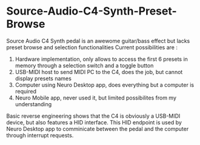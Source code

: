 # Source-Audio-C4-Synth-Preset-Browse
Source Audio C4 Synth pedal is an awewome guitar/bass effect but lacks preset browse and selection functionalities
Current possibilities are :
1. Hardware implementation, only allows to access the first 6 presets in memory through a selection switch and a toggle button
2. USB-MIDI host to send MIDI PC to the C4, does the job, but cannot display presets names
3. Computer using Neuro Desktop app, does everything but a computer is required
4. Neuro Mobile app, never used it, but limited possibilites from my understanding

Basic reverse engineering shows that the C4 is obviously a USB-MIDI device, but also features a HID interface. This HID endpoint is used by Neuro Desktop app to comminicate between the pedal and the computer through interrupt requests.


